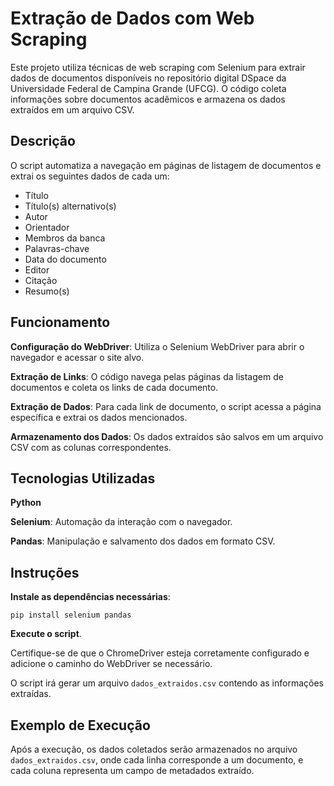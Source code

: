 # Extração de Dados com Web Scraping #

Este projeto utiliza técnicas de web scraping com Selenium para extrair dados de documentos disponíveis no repositório digital DSpace da Universidade Federal de Campina Grande (UFCG). O código coleta informações sobre documentos acadêmicos e armazena os dados extraídos em um arquivo CSV.

## Descrição
O script automatiza a navegação em páginas de listagem de documentos e extrai os seguintes dados de cada um:

- Título
- Título(s) alternativo(s)
- Autor
- Orientador
- Membros da banca
- Palavras-chave
- Data do documento
- Editor
- Citação
- Resumo(s)


## Funcionamento
**Configuração do WebDriver**: Utiliza o Selenium WebDriver para abrir o navegador e acessar o site alvo.  

**Extração de Links**: O código navega pelas páginas da listagem de documentos e coleta os links de cada documento.  

**Extração de Dados**: Para cada link de documento, o script acessa a página específica e extrai os dados mencionados.  

**Armazenamento dos Dados**: Os dados extraídos são salvos em um arquivo CSV com as colunas correspondentes.  

## Tecnologias Utilizadas
**Python**  

**Selenium**: Automação da interação com o navegador.  

**Pandas**: Manipulação e salvamento dos dados em formato CSV.  


## Instruções
**Instale as dependências necessárias**:
```
pip install selenium pandas
```
**Execute o script**.  

Certifique-se de que o ChromeDriver esteja corretamente configurado e adicione o caminho do WebDriver se necessário.  


O script irá gerar um arquivo `dados_extraidos.csv` contendo as informações extraídas.  


## Exemplo de Execução
Após a execução, os dados coletados serão armazenados no arquivo `dados_extraidos.csv`, onde cada linha corresponde a um documento, e cada coluna representa um campo de metadados extraído.
